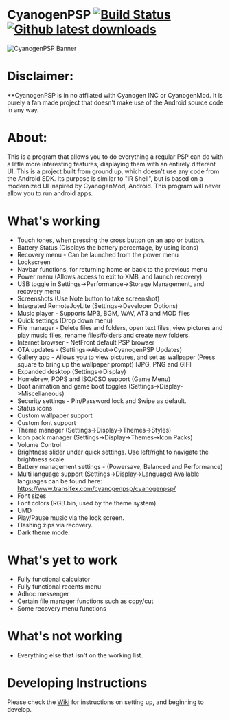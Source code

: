 CyanogenPSP [![Build Status](https://travis-ci.org/joel16/CyanogenPSP.svg?branch=master)](https://travis-ci.org/joel16/CyanogenPSP) [![Github latest downloads](https://img.shields.io/github/downloads/joel16/CyanogenPSP/total.svg)](https://github.com/joel16/CyanogenPSP/releases/latest)
=================
![CyanogenPSP Banner](http://i.imgur.com/7U6w6pe.png)


Disclaimer:
=================
**CyanogenPSP is in no affilated with Cyanogen INC or CyanogenMod. It is purely a fan made project that doesn't make use of the Android source code in any way.


About:
=================
This is a program that allows you to do everything a regular PSP can do with a little more interesting features, displaying them with an entirely different UI. This is a project built from ground up, which doesn't use any code from the Android SDK. Its purpose is similar to "iR Shell", but is based on a modernized UI inspired by CyanogenMod, Android. This program will never allow you to run android apps.


What's working
=================
- Touch tones, when pressing the cross button on an app or button.
- Battery Status (Displays the battery percentage, by using icons)
- Recovery menu - Can be launched from the power menu
- Lockscreen
- Navbar functions, for returning home or back to the previous menu
- Power menu (Allows access to exit to XMB, and launch recovery)
- USB toggle in Settings->Performance->Storage Management, and recovery menu
- Screenshots (Use Note button to take screenshot)
- Integrated RemoteJoyLite (Settings->Developer Options)
- Music player - Supports MP3, BGM, WAV, AT3 and MOD files
- Quick settings (Drop down menu)
- File manager - Delete files and folders, open text files, view pictures and play music files, rename files/folders and create new folders.
- Internet browser - NetFront default PSP browser
- OTA updates - (Settings->About->CyanogenPSP Updates)
- Gallery app - Allows you to view pictures, and set as wallpaper (Press square to bring up the wallpaper prompt) [JPG, PNG and GIF]
- Expanded desktop (Settings->Display)
- Homebrew, POPS and ISO/CSO support (Game Menu)
- Boot animation and game boot toggles (Settings->Display->Miscellaneous)
- Security settings - Pin/Password lock and Swipe as default.
- Status icons
- Custom wallpaper support
- Custom font support
- Theme manager (Settings->Display->Themes->Styles)
- Icon pack manager (Settings->Display->Themes->Icon Packs)
- Volume Control
- Brightness slider under quick settings. Use left/right to navigate the brightness scale.
- Battery management settings - (Powersave, Balanced and Performance)
- Multi language support (Settings->Display->Language) Available languages can be found here: https://www.transifex.com/cyanogenpsp/cyanogenpsp/
- Font sizes
- Font colors (RGB.bin, used by the theme system)
- UMD
- Play/Pause music via the lock screen.
- Flashing zips via recovery.
- Dark theme mode.

What's yet to work
=================
- Fully functional calculator
- Fully functional recents menu
- Adhoc messenger
- Certain file manager functions such as copy/cut
- Some recovery menu functions

What's not working
=================
- Everything else that isn't on the working list.


Developing Instructions
=================

Please check the [Wiki](https://github.com/joel16/CyanogenPSP/wiki) for instructions on setting up, and beginning to develop.
